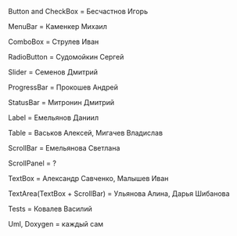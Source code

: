 Button and CheckBox = Бесчастнов Игорь

MenuBar = Каменкер Михаил

ComboBox = Струлев Иван 

RadioButton = Судомойкин Сергей

Slider = Семенов Дмитрий

ProgressBar = Прокошев Андрей

StatusBar = Митронин Дмитрий

Label = Емельянов Даниил

Table = Васьков Алексей, Мигачев Владислав

ScrollBar = Емельянова Светлана

ScrollPanel = ?

TextBox = Александр Савченко, Малышев Иван

TextArea(TextBox + ScrollBar) = Ульянова Алина, Дарья Шибанова



Tests = Ковалев Василий

Uml, Doxygen = каждый сам

